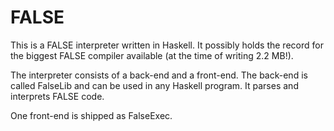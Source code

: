 # FALSE

This is a FALSE interpreter written in Haskell. It possibly holds the record for the
biggest FALSE compiler available (at the time of writing 2.2 MB!).

The interpreter consists of a back-end and a front-end. The back-end is called FalseLib
and can be used in any Haskell program. It parses and interprets FALSE code.

One front-end is shipped as FalseExec. 
